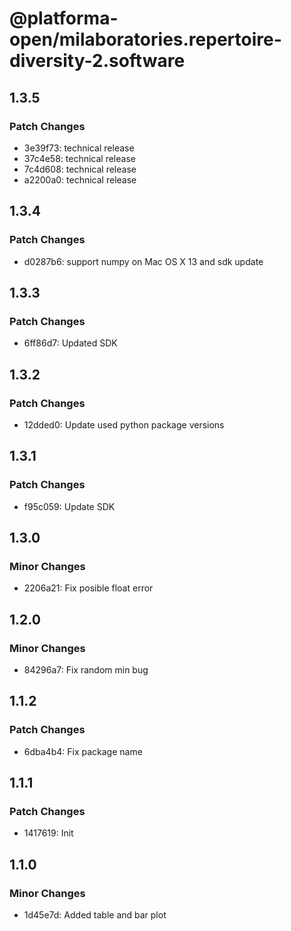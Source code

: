 # @platforma-open/milaboratories.repertoire-diversity-2.software

## 1.3.5

### Patch Changes

- 3e39f73: technical release
- 37c4e58: technical release
- 7c4d608: technical release
- a2200a0: technical release

## 1.3.4

### Patch Changes

- d0287b6: support numpy on Mac OS X 13 and sdk update

## 1.3.3

### Patch Changes

- 6ff86d7: Updated SDK

## 1.3.2

### Patch Changes

- 12dded0: Update used python package versions

## 1.3.1

### Patch Changes

- f95c059: Update SDK

## 1.3.0

### Minor Changes

- 2206a21: Fix posible float error

## 1.2.0

### Minor Changes

- 84296a7: Fix random min bug

## 1.1.2

### Patch Changes

- 6dba4b4: Fix package name

## 1.1.1

### Patch Changes

- 1417619: Init

## 1.1.0

### Minor Changes

- 1d45e7d: Added table and bar plot
